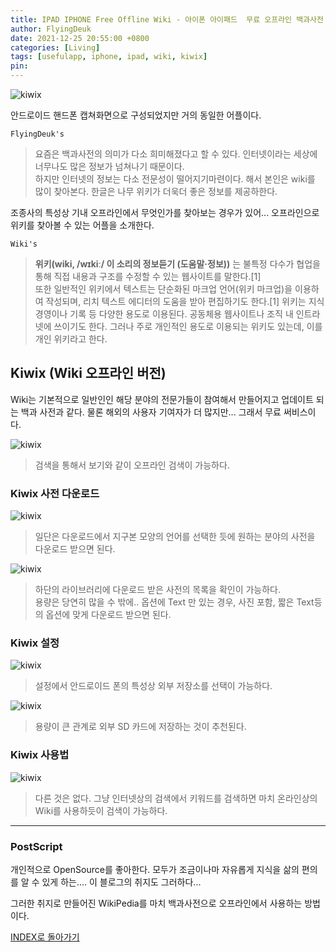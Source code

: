 ```yaml
---
title: IPAD IPHONE Free Offline Wiki - 아이폰 아이패드  무료 오프라인 백과사전 (Feat. Kiwix)
author: FlyingDeuk
date: 2021-12-25 20:55:00 +0800
categories: [Living]
tags: [usefulapp, iphone, ipad, wiki, kiwix]
pin:
---
```


![kiwix](/img/living/app/kiwix4.jpg)

안드로이드 핸드폰 캡쳐화면으로 구성되었지만 거의 동일한 어플이다.

`FlyingDeuk's`
> 요즘은 백과사전의 의미가 다소 희미해졌다고 할 수 있다. 인터넷이라는 세상에 너무나도 많은 정보가 넘쳐나기 때문이다. <br>
하지만 인터넷의 정보는 다소 전문성이 떨어지기마련이다. 해서 본인은 wiki를 많이 찾아본다. 한글은 나무 위키가 더욱더 좋은 정보를 제공하한다.

조종사의 특성상 기내 오프라인에서 무엇인가를 찾아보는 경우가 있어... 오프라인으로 위키를 찾아볼 수 있는 어플을 소개한다.

`Wiki's`
>**위키(wiki, /wɪkiː/ 이 소리의 정보듣기 (도움말·정보))** 는 불특정 다수가 협업을 통해 직접 내용과 구조를 수정할 수 있는 웹사이트를 말한다.[1] <br>
또한 일반적인 위키에서 텍스트는 단순화된 마크업 언어(위키 마크업)을 이용하여 작성되며, 리치 텍스트 에디터의 도움을 받아 편집하기도 한다.[1] 위키는 지식경영이나 기록 등 다양한 용도로 이용된다. 공동체용 웹사이트나 조직 내 인트라넷에 쓰이기도 한다. 그러나 주로 개인적인 용도로 이용되는 위키도 있는데, 이를 개인 위키라고 한다.

## Kiwix (Wiki 오프라인 버전)
Wiki는 기본적으로 일반인인 해당 분야의 전문가들이 참여해서 만들어지고 업데이트 되는 백과 사전과 같다. 물론 해외의 사용자 기여자가 더 많지만... 그래서 무료 써비스이다.

![kiwix](/img/living/app/kiwix2.jpg)
> 검색을 통해서 보기와 같이 오프라인 검색이 가능하다.

### Kiwix 사전 다운로드

![kiwix](/img/living/app/kiwix5.jpg)
> 일단은 다운로드에서 지구본 모양의 언어를 선택한 듯에 원하는 분야의 사전을 다운로드 받으면 된다.

![kiwix](/img/living/app/kiwix8.jpg)
> 하단의 라이브러리에 다운로드 받은 사전의 목록을 확인이 가능하다. <br>
용량은 당연히 많을 수 밖에.. 옵션에 Text 만 있는 경우, 사진 포함, 짧은 Text등의 옵션에 맞게 다운로드 받으면 된다.

### Kiwix 설정

![kiwix](/img/living/app/kiwix3.jpg)
> 설정에서 안드로이드 폰의 특성상 외부 저장소를 선택이 가능하다.

![kiwix](/img/living/app/kiwix7.jpg)
> 용량이 큰 관계로 외부 SD 카드에 저장하는 것이 추천된다.

### Kiwix 사용법
![kiwix](/img/living/app/kiwix2.jpg)
> 다른 것은 없다. 그냥 인터넷상의 검색에서 키워드를 검색하면 마치 온라인상의 Wiki를 사용하듯이 검색이 가능하다.

-----------

### PostScript
개인적으로 OpenSource를 좋아한다. 모두가 조금이나마 자유롭게 지식을 삶의 편의를 알 수 있게 하는.... 이 블로그의 취지도 그러하다...

그러한 취지로 만들어진 WikiPedia를 마치 백과사전으로 오프라인에서 사용하는 방법이다.

[INDEX로 돌아가기](/posts/IPADOSAPP/)
